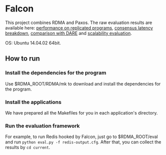 # Falcon
This project combines RDMA and Paxos. The raw evaluation results are available here: [performance on replicated programs](https://docs.google.com/spreadsheets/d/1_lMG-KMgHAQldZoaiktpokGsiDU1_43BrXGY0BVZkWY/edit#gid=0), [consensus latency breakdown](https://docs.google.com/spreadsheets/d/1_lMG-KMgHAQldZoaiktpokGsiDU1_43BrXGY0BVZkWY/edit#gid=738955580), [comparison with DARE](https://docs.google.com/spreadsheets/d/1_lMG-KMgHAQldZoaiktpokGsiDU1_43BrXGY0BVZkWY/edit#gid=1107443132) and [scalability evaluation](https://docs.google.com/spreadsheets/d/1_lMG-KMgHAQldZoaiktpokGsiDU1_43BrXGY0BVZkWY/edit#gid=1775362239).
  
OS: Ubuntu 14.04.02 64bit.
## How to run
### Install the dependencies for the program
Use $RDMA_ROOT/RDMA/mk to download and install the dependencies for the program.
### Install the applications
We have prepared all the Makefiles for you in each application's directory.
### Run the evaluation framework
For example, to run Redis hooked by Falcon, just go to $RDMA_ROOT/eval and run `python eval.py -f redis-output.cfg`. After that, you can collect the results by `cd current`.
